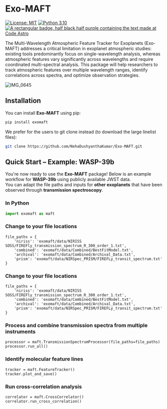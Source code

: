 # Exo-MAFT

[![License: MIT](https://cdn.prod.website-files.com/5e0f1144930a8bc8aace526c/65dd9eb5aaca434fac4f1c34_License-MIT-blue.svg)](/LICENSE) [![Python 3.10](https://img.shields.io/badge/python-3.10-blue.svg)](https://www.python.org/downloads/release/python-360/) [![A rectangular badge, half black half purple containing the text made at Code Astro](https://img.shields.io/badge/Made%20at-Code/Astro-blueviolet.svg)](https://semaphorep.github.io/codeastro/)

The Multi-Wavelength Atmospheric Feature Tracker for Exoplanets (Exo-MAFT) addresses a critical limitation in exoplanet atmospheric studies: existing tools predominantly focus on single-wavelength analysis, whereas atmospheric features vary significantly across wavelengths and require coordinated multi-spectral analysis. This package will help researchers to track atmospheric features over multiple wavelength ranges, identify correlations across spectra, and optimize observation strategies.

![IMG_0645](https://github.com/user-attachments/assets/7ed7116e-55a1-4f41-969f-0d8d5ed8e7a4)

## Installation

You can install **Exo-MAFT** using pip:

```bash
pip install exomaft

```
We prefer for the users to git clone instead (to download the large linelist files):

```bash
git clone https://github.com/NehaDushyanthaKumar/Exo-MAFT.git
```

## Quick Start – Example: WASP-39b

You're now ready to use the **Exo-MAFT** package! Below is an example workflow for **WASP-39b** using publicly available JWST data.  
You can adapt the file paths and inputs for **other exoplanets** that have been observed through **transmission spectroscopy**.

### In Python

```python
import exomaft as maft

```
### Change to your file locations
```
file_paths = {
    'niriss': 'exomaft/data/NIRISS SOSS/FIREFly_transmission_spectrum_R_300_order_1.txt',
    'combined': 'exomaft/data/Combined/BestFitModel.txt',
    'archival': 'exomaft/data/Combined/Archival_Data.txt',
    'prism': 'exomaft/data/NIRSpec_PRISM/FIREFLy_transit_spectrum.txt'
}
```


### Change to your file locations
```
file_paths = {
    'niriss': 'exomaft/data/NIRISS SOSS/FIREFly_transmission_spectrum_R_300_order_1.txt',
    'combined': 'exomaft/data/Combined/BestFitModel.txt',
    'archival': 'exomaft/data/Combined/Archival_Data.txt',
    'prism': 'exomaft/data/NIRSpec_PRISM/FIREFLy_transit_spectrum.txt'
}
```

### Process and combine transmission spectra from multiple instruments
```
processor = maft.TransmissionSpectrumProcessor(file_paths=file_paths)
processor.run_all()
```

### Identify molecular feature lines
```
tracker = maft.FeatureTracker()
tracker.plot_and_save()
```

### Run cross-correlation analysis
```
correlator = maft.CrossCorrelator()
correlator.run_cross_correlation()
```







